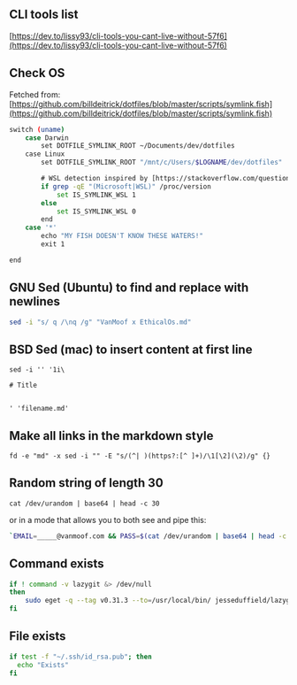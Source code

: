 ## CLI tools list
[https://dev.to/lissy93/cli-tools-you-cant-live-without-57f6](https://dev.to/lissy93/cli-tools-you-cant-live-without-57f6)

## Check OS

Fetched from: [https://github.com/billdeitrick/dotfiles/blob/master/scripts/symlink.fish](https://github.com/billdeitrick/dotfiles/blob/master/scripts/symlink.fish)
```sh
switch (uname)
    case Darwin
        set DOTFILE_SYMLINK_ROOT ~/Documents/dev/dotfiles
    case Linux
        set DOTFILE_SYMLINK_ROOT "/mnt/c/Users/$LOGNAME/dev/dotfiles"

        # WSL detection inspired by [https://stackoverflow.com/questions/38086185/how-to-check-if-a-program-is-run-in-bash-on-ubuntu-on-windows-and-not-just-plain](https://stackoverflow.com/questions/38086185/how-to-check-if-a-program-is-run-in-bash-on-ubuntu-on-windows-and-not-just-plain)
        if grep -qE "(Microsoft|WSL)" /proc/version
            set IS_SYMLINK_WSL 1
        else
            set IS_SYMLINK_WSL 0
        end
    case '*'
        echo "MY FISH DOESN'T KNOW THESE WATERS!"
        exit 1

end
```

## GNU Sed (Ubuntu) to find and replace with newlines

```sh
sed -i "s/ q /\nq /g" "VanMoof x EthicalOs.md"
```

## BSD Sed (mac) to insert  content at first line
```shell
sed -i '' '1i\

# Title
  

' 'filename.md'
```

## Make all links in the markdown style
```shell
fd -e "md" -x sed -i "" -E "s/(^| )(https?:[^ ]+)/\1[\2](\2)/g" {}
```

## Random string of length 30
```shell
cat /dev/urandom | base64 | head -c 30
```

or in a mode that allows you to both see and pipe this:
```bash
`EMAIL=_____@vanmoof.com && PASS=$(cat /dev/urandom | base64 | head -c 30) && echo $PASS && aws iam create-login-profile --password-reset-required --user-name $EMAIL --password $PASS`
```


## Command exists
```sh
if ! command -v lazygit &> /dev/null
then
	sudo eget -q --tag v0.31.3 --to=/usr/local/bin/ jesseduffield/lazygit --verify-sha256=78eff8d126178594a06107c8faff7f27343f4e63281d14fbbc62f6fbb38e5110
fi
```


## File exists
```sh
if test -f "~/.ssh/id_rsa.pub"; then
  echo "Exists"
fi
```